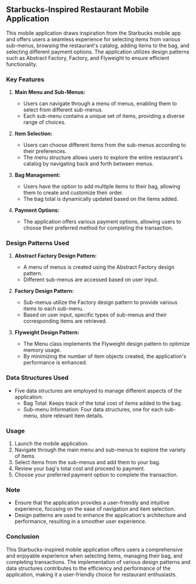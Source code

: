 ## Starbucks-Inspired Restaurant Mobile Application

This mobile application draws inspiration from the Starbucks mobile app and offers users a seamless experience for selecting items from various sub-menus, browsing the restaurant's catalog, adding items to the bag, and selecting different payment options. The application utilizes design patterns such as Abstract Factory, Factory, and Flyweight to ensure efficient functionality.

### Key Features

1. **Main Menu and Sub-Menus:**
   - Users can navigate through a menu of menus, enabling them to select from different sub-menus.
   - Each sub-menu contains a unique set of items, providing a diverse range of choices.

2. **Item Selection:**
   - Users can choose different items from the sub-menus according to their preferences.
   - The menu structure allows users to explore the entire restaurant's catalog by navigating back and forth between menus.

3. **Bag Management:**
   - Users have the option to add multiple items to their bag, allowing them to create and customize their order.
   - The bag total is dynamically updated based on the items added.

4. **Payment Options:**
   - The application offers various payment options, allowing users to choose their preferred method for completing the transaction.

### Design Patterns Used

1. **Abstract Factory Design Pattern:**
   - A menu of menus is created using the Abstract Factory design pattern.
   - Different sub-menus are accessed based on user input.

2. **Factory Design Pattern:**
   - Sub-menus utilize the Factory design pattern to provide various items to each sub-menu.
   - Based on user input, specific types of sub-menus and their corresponding items are retrieved.

3. **Flyweight Design Pattern:**
   - The Menu class implements the Flyweight design pattern to optimize memory usage.
   - By minimizing the number of item objects created, the application's performance is enhanced.

### Data Structures Used

- Five data structures are employed to manage different aspects of the application:
  - Bag Total: Keeps track of the total cost of items added to the bag.
  - Sub-menu Information: Four data structures, one for each sub-menu, store relevant item details.

### Usage

1. Launch the mobile application.
2. Navigate through the main menu and sub-menus to explore the variety of items.
3. Select items from the sub-menus and add them to your bag.
4. Review your bag's total cost and proceed to payment.
5. Choose your preferred payment option to complete the transaction.

### Note

- Ensure that the application provides a user-friendly and intuitive experience, focusing on the ease of navigation and item selection.
- Design patterns are used to enhance the application's architecture and performance, resulting in a smoother user experience.

### Conclusion

This Starbucks-inspired mobile application offers users a comprehensive and enjoyable experience when selecting items, managing their bag, and completing transactions. The implementation of various design patterns and data structures contributes to the efficiency and performance of the application, making it a user-friendly choice for restaurant enthusiasts.
